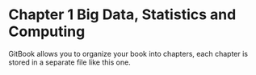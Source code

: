 # Chapter 1 Big Data, Statistics and Computing

GitBook allows you to organize your book into chapters, each chapter is stored in a separate file like this one.
